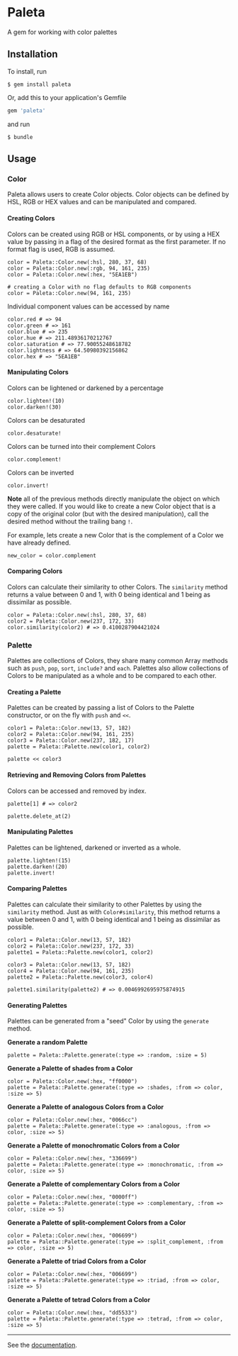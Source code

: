 # Paleta

A gem for working with color palettes

## Installation

To install, run

    $ gem install paleta
	
Or, add this to your application's Gemfile

``` ruby
gem 'paleta'
```

and run

    $ bundle
	
## Usage

### Color

Paleta allows users to create Color objects. Color objects can be defined by HSL, RGB or HEX values and can be manipulated and compared.

#### Creating Colors

Colors can be created using RGB or HSL components, or by using a HEX value by passing in a flag of the desired format as the first parameter. If no format flag is used, RGB is assumed.
	
	color = Paleta::Color.new(:hsl, 280, 37, 68)
	color = Paleta::Color.new(:rgb, 94, 161, 235)
	color = Paleta::Color.new(:hex, "5EA1EB")
	
    # creating a Color with no flag defaults to RGB components
	color = Paleta::Color.new(94, 161, 235)
	
Individual component values can be accessed by name

	color.red # => 94
	color.green # => 161
	color.blue # => 235
	color.hue # => 211.48936170212767
	color.saturation # => 77.90055248618782
	color.lightness # => 64.50980392156862
	color.hex # => "5EA1EB"
	
#### Manipulating Colors

Colors can be lightened or darkened by a percentage

	color.lighten!(10) 
	color.darken!(30) 
	
Colors can be desaturated

	color.desaturate!
	
Colors can be turned into their complement Colors

	color.complement!

Colors can be inverted

	color.invert!
	
**Note** all of the previous methods directly manipulate the object on which they were called. If you would like to create a new Color object that is a copy of the original color (but with the desired manipulation), call the desired method without the trailing bang `!`.

For example, lets create a new Color that is the complement of a Color we have already defined.

	new_color = color.complement
	
#### Comparing Colors

Colors can calculate their similarity to other Colors. The `similarity` method returns a value between 0 and 1, with 0 being identical and 1 being as dissimilar as possible.

	color = Paleta::Color.new(:hsl, 280, 37, 68)
	color2 = Paleta::Color.new(237, 172, 33)
	color.similarity(color2) # => 0.4100287904421024
	
### Palette

Palettes are collections of Colors, they share many common Array methods such as `push`, `pop`, `sort`, `include?` and `each`. Palettes also allow collections of Colors to be manipulated as a whole and to be compared to each other.

#### Creating a Palette

Palettes can be created by passing a list of Colors to the Palette constructor, or on the fly with `push` and `<<`. 

    color1 = Paleta::Color.new(13, 57, 182)
    color2 = Paleta::Color.new(94, 161, 235)
	color3 = Paleta::Color.new(237, 182, 17)
    palette = Paleta::Palette.new(color1, color2)
	
	palette << color3
	
#### Retrieving and Removing Colors from Palettes

Colors can be accessed and removed by index.
	
	palette[1] # => color2
	
	palette.delete_at(2)

#### Manipulating Palettes

Palettes can be lightened, darkened or inverted as a whole.
	
	palette.lighten!(15)
	palette.darken!(20)
	palette.invert!
	
#### Comparing Palettes

Palettes can calculate their similarity to other Palettes by using the `similarity` method. Just as with `Color#similarity`, this method returns a value between 0 and 1, with 0 being identical and 1 being as dissimilar as possible. 

    color1 = Paleta::Color.new(13, 57, 182)
    color2 = Paleta::Color.new(237, 172, 33)
    palette1 = Paleta::Palette.new(color1, color2)
    
    color3 = Paleta::Color.new(13, 57, 182)
    color4 = Paleta::Color.new(94, 161, 235)
    palette2 = Paleta::Palette.new(color3, color4)

    palette1.similarity(palette2) # => 0.0046992695975874915
	
#### Generating Palettes

Palettes can be generated from a "seed" Color by using the `generate` method.

**Generate a random Palette**

	palette = Paleta::Palette.generate(:type => :random, :size = 5)
	
**Generate a Palette of shades from a Color**

	color = Paleta::Color.new(:hex, "ff0000")
	palette = Paleta::Palette.generate(:type => :shades, :from => color, :size => 5)
	
**Generate a Palette of analogous Colors from a Color**

    color = Paleta::Color.new(:hex, "0066cc")
    palette = Paleta::Palette.generate(:type => :analogous, :from => color, :size => 5)
	
**Generate a Palette of monochromatic Colors from a Color**

    color = Paleta::Color.new(:hex, "336699")
    palette = Paleta::Palette.generate(:type => :monochromatic, :from => color, :size => 5)
	
**Generate a Palette of complementary Colors from a Color**

    color = Paleta::Color.new(:hex, "0000ff")
    palette = Paleta::Palette.generate(:type => :complementary, :from => color, :size => 5)

**Generate a Palette of split-complement Colors from a Color**

    color = Paleta::Color.new(:hex, "006699")
    palette = Paleta::Palette.generate(:type => :split_complement, :from => color, :size => 5)

**Generate a Palette of triad Colors from a Color**

    color = Paleta::Color.new(:hex, "006699")
    palette = Paleta::Palette.generate(:type => :triad, :from => color, :size => 5)

**Generate a Palette of tetrad Colors from a Color**

    color = Paleta::Color.new(:hex, "dd5533")
    palette = Paleta::Palette.generate(:type => :tetrad, :from => color, :size => 5)

***

See the [documentation](http://rubydoc.info/gems/paleta/ "Documentation").

 